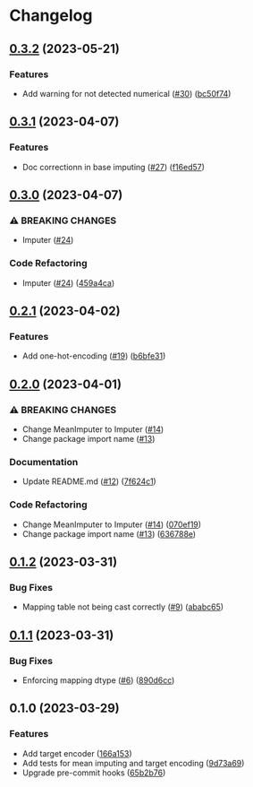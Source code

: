 # Changelog

## [0.3.2](https://github.com/jordandelbar/feature-engineering-polars/compare/v0.3.1...v0.3.2) (2023-05-21)


### Features

* Add warning for not detected numerical ([#30](https://github.com/jordandelbar/feature-engineering-polars/issues/30)) ([bc50f74](https://github.com/jordandelbar/feature-engineering-polars/commit/bc50f742890ff03fa5251219c9e048564bbfe1d7))

## [0.3.1](https://github.com/jordandelbar/feature-engineering-polars/compare/v0.3.0...v0.3.1) (2023-04-07)


### Features

* Doc correctionn in base imputing ([#27](https://github.com/jordandelbar/feature-engineering-polars/issues/27)) ([f16ed57](https://github.com/jordandelbar/feature-engineering-polars/commit/f16ed576bb0318426a9d4e33a7ff5dd6237c552c))

## [0.3.0](https://github.com/jordandelbar/feature-engineering-polars/compare/v0.2.1...v0.3.0) (2023-04-07)


### ⚠ BREAKING CHANGES

* Imputer ([#24](https://github.com/jordandelbar/feature-engineering-polars/issues/24))

### Code Refactoring

* Imputer ([#24](https://github.com/jordandelbar/feature-engineering-polars/issues/24)) ([459a4ca](https://github.com/jordandelbar/feature-engineering-polars/commit/459a4cae65160deb577188489167e2aaf4e1695f))

## [0.2.1](https://github.com/jordandelbar/feature-engineering-polars/compare/v0.2.0...v0.2.1) (2023-04-02)


### Features

* Add one-hot-encoding ([#19](https://github.com/jordandelbar/feature-engineering-polars/issues/19)) ([b6bfe31](https://github.com/jordandelbar/feature-engineering-polars/commit/b6bfe3189f97462394dd078d5eea91616632f16a))

## [0.2.0](https://github.com/jordandelbar/feature-engineering-polars/compare/v0.1.2...v0.2.0) (2023-04-01)


### ⚠ BREAKING CHANGES

* Change MeanImputer to Imputer ([#14](https://github.com/jordandelbar/feature-engineering-polars/issues/14))
* Change package import name ([#13](https://github.com/jordandelbar/feature-engineering-polars/issues/13))

### Documentation

* Update README.md ([#12](https://github.com/jordandelbar/feature-engineering-polars/issues/12)) ([7f624c1](https://github.com/jordandelbar/feature-engineering-polars/commit/7f624c1738de09dc3173b76e6123da2721ba1ae0))


### Code Refactoring

* Change MeanImputer to Imputer ([#14](https://github.com/jordandelbar/feature-engineering-polars/issues/14)) ([070ef19](https://github.com/jordandelbar/feature-engineering-polars/commit/070ef19297b7aa612f09411d3198154bff016176))
* Change package import name ([#13](https://github.com/jordandelbar/feature-engineering-polars/issues/13)) ([636788e](https://github.com/jordandelbar/feature-engineering-polars/commit/636788ed7632b8e59cd8d8b9b43ee125bde149db))

## [0.1.2](https://github.com/jordandelbar/feature-engineering-polars/compare/v0.1.1...v0.1.2) (2023-03-31)


### Bug Fixes

* Mapping table not being cast correctly ([#9](https://github.com/jordandelbar/feature-engineering-polars/issues/9)) ([ababc65](https://github.com/jordandelbar/feature-engineering-polars/commit/ababc65bb69debc50b5b98e3ce3fe79729fdef38))

## [0.1.1](https://github.com/jordandelbar/feature-engineering-polars/compare/v0.1.0...v0.1.1) (2023-03-31)


### Bug Fixes

* Enforcing mapping dtype ([#6](https://github.com/jordandelbar/feature-engineering-polars/issues/6)) ([890d6cc](https://github.com/jordandelbar/feature-engineering-polars/commit/890d6ccd037383feb0c8c5e9be2d6774088916dc))

## 0.1.0 (2023-03-29)


### Features

* Add target encoder ([166a153](https://github.com/jordandelbar/feature-engineering-polars/commit/166a153d143d2143e7ed9a98922e4f8fa05b43da))
* Add tests for mean imputing and target encoding ([9d73a69](https://github.com/jordandelbar/feature-engineering-polars/commit/9d73a69d20076277138376f21fe7d5c362c45a84))
* Upgrade pre-commit hooks ([65b2b76](https://github.com/jordandelbar/feature-engineering-polars/commit/65b2b7690d1e0c4f5c304331ac766bfee4353d11))
